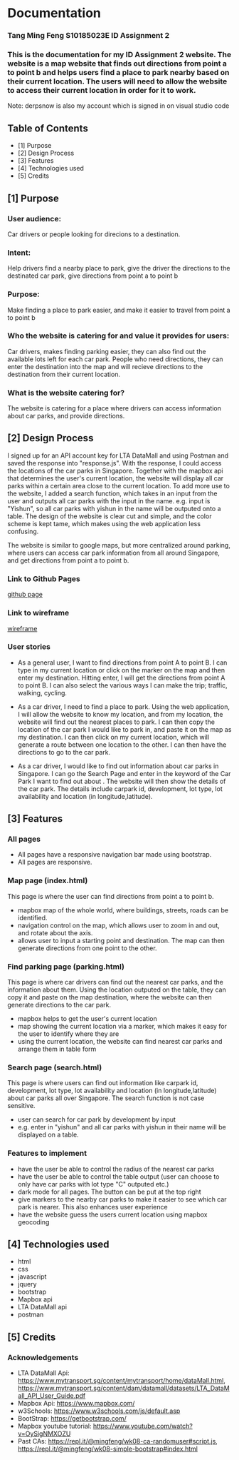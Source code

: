 # Documentation

### Tang Ming Feng S10185023E ID Assignment 2
### This is the documentation for my ID Assignment 2 website. The website is a map website that finds out directions from point a to point b and helps users find a place to park nearby based on their current location. The users will need to allow the website to access their current location in order for it to work.
Note: derpsnow is also my account which is signed in on visual studio code

## Table of Contents
- [1] Purpose
- [2] Design Process
- [3] Features
- [4] Technologies used
- [5] Credits

      
## [1] Purpose

### User audience:
Car drivers or people looking for direcions to a destination.

### Intent:
Help drivers find a nearby place to park, give the driver the directions to the destinated car park, give directions from point a to point b

### Purpose:
Make finding a place to park easier, and make it easier to travel from point a to point b

### Who the website is catering for and value it provides for users:
Car drivers, makes finding parking easier, they can also find out the available lots left for each car park.
People who need directions, they can enter the destination into the map and will recieve directions to the destination from their current location.

### What is the website catering for?
The website is catering for a place where drivers can access information about car parks, and provide directions.

## [2] Design Process

I signed up for an API account key for LTA DataMall and using Postman and saved the response into "response.js". 
With the response, I could access the locations of the car parks in Singapore. Together with the mapbox api that determines the user's current location, the website will display all car parks within a certain area close to the current location.
To add more use to the website, I added a search function, which takes in an input from the user and outputs all car parks with the input in the name. e.g. input is "Yishun", so all car parks with yishun in the name will be outputed onto a table.
The design of the website is clear cut and simple, and the color scheme is kept tame, which makes using the web application less confusing.

The website is similar to google maps, but more centralized around parking, where users can access car park information from all around Singapore, and get directions from point a to point b.


### Link to Github Pages
[github page](https://tangmf.github.io/Assignment2/)
### Link to wireframe
[wireframe](https://github.com/tangmf/Assignment2/blob/main/Assignment2wireframe.pdf)

### User stories

* As a general user, I want to find directions from point A to point B. I can type in my current location or click on the marker on the map and then enter my destination. Hitting enter, I will get the directions from point A to point B. I can also select the various ways I can make the trip; traffic, walking, cycling.

* As a car driver, I need to find a place to park. Using the web application, I will allow the website to know my location, and from my location, the website will find out the nearest places to park. I can then copy the location of the car park I would like to park in, and paste it on the map as my destination. I can then click on my current location, which will generate a route between one location to the other. I can then have the directions to go to the car park.

* As a car driver, I would like to find out information about car parks in Singapore. I can go the Search Page and enter in the keyword of the Car Park I want to find out about . The website will then show the details of the car park. The details include carpark id, development, lot type, lot availability and location (in longitude,latitude).

## [3] Features

### All pages
* All pages have a responsive navigation bar made using bootstrap.
* All pages are responsive.

### Map page (index.html)
This page is where the user can find directions from point a to point b.
* mapbox map of the whole world, where buildings, streets, roads can be identified.
* navigation control on the map, which allows user to zoom in and out, and rotate about the axis.
* allows user to input a starting point and destination. The map can then generate directions from one point to the other.

### Find parking page (parking.html)
This page is where car drivers can find out the nearest car parks, and the information about them. Using the location outputed on the table, they can copy it and paste on the map destination, where the website can then generate directions to the car park.
* mapbox helps to get the user's current location
* map showing the current location via a marker, which makes it easy for the user to identify where they are
* using the current location, the website can find nearest car parks and arrange them in table form

### Search page (search.html)
This page is where users can find out information like carpark id, development, lot type, lot availability and location (in longitude,latitude) about car parks all over Singapore. The search function is not case sensitive.
* user can search for car park by development by input
* e.g. enter in "yishun" and all car parks with yishun in their name will be displayed on a table.

### Features to implement
* have the user be able to control the radius of the nearest car parks
* have the user be able to control the table output (user can choose to only have car parks with lot type "C" outputed etc.)
* dark mode for all pages. The button can be put at the top right
* give markers to the nearby car parks to make it easier to see which car park is nearer. This also enhances user experience
* have the website guess the users current location using mapbox geocoding

## [4] Technologies used
* html 
* css
* javascript
* jquery
* bootstrap
* Mapbox api
* LTA DataMall api
* postman

## [5] Credits

### Acknowledgements
* LTA DataMall Api: https://www.mytransport.sg/content/mytransport/home/dataMall.html, https://www.mytransport.sg/content/dam/datamall/datasets/LTA_DataMall_API_User_Guide.pdf
* Mapbox Api: https://www.mapbox.com/
* w3Schools: https://www.w3schools.com/js/default.asp
* BootStrap: https://getbootstrap.com/
* Mapbox youtube tutorial: https://www.youtube.com/watch?v=OySigNMXOZU
* Past CAs: https://repl.it/@mingfeng/wk08-ca-randomuser#script.js, https://repl.it/@mingfeng/wk08-simple-bootstrap#index.html

